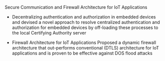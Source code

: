 
Secure Communication and Firewall Architecture for IoT Applications

* Decentralizing authentication and authorization in embedded devices and devised a novel approach to resolve centralized authentication and authorization for embedded devices by off-loading these processes to the local Certifying Authority
server

* Firewall Architecture for IoT Applications
Proposed a dynamic firewall architecture that out-performs conventional (DTLS)
architecture for IoT applications and is proven to be effective against DOS flood
attacks
